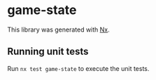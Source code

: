 # game-state

This library was generated with [Nx](https://nx.dev).

## Running unit tests

Run `nx test game-state` to execute the unit tests.
